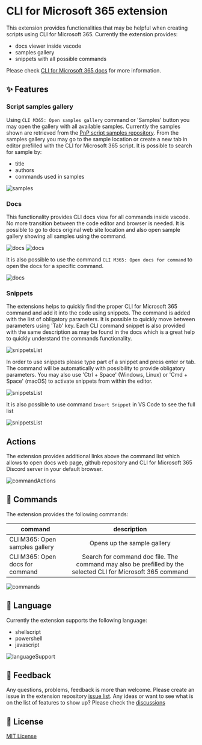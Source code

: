 # CLI for Microsoft 365 extension

This extension provides functionalities that may be helpful when creating scripts using CLI for Microsoft 365. Currently the extension provides:

- docs viewer inside vscode
- samples gallery
- snippets with all possible commands

Please check [CLI for Microsoft 365 docs](https://pnp.github.io/cli-microsoft365/) for more information.

## ✨ Features

### Script samples gallery

Using `CLI M365: Open samples gallery` command or 'Samples' button you may open the gallery with all available samples. Currently the samples shown are retrieved from the [PnP script samples repository](https://github.com/pnp/script-samples). From the samples gallery you may go to the sample location or create a new tab in editor prefilled with the CLI for Microsoft 365 script. It is possible to search for sample by:

- title
- authors
- commands used in samples

![samples](/assets/images/samples.gif)

### Docs

This functionality provides CLI docs view for all commands inside vscode. No more transition between the code editor and browser is needed. It is possible to go to docs original web site location and also open sample gallery showing all samples using the command.

![docs](/assets/images/howDocsWork.gif)
![docs](/assets/images/docsSearch.gif)

It is also possible to use the command `CLI M365: Open docs for command` to open the docs for a specific command.

![docs](/assets/images/docsCommand.gif)

### Snippets

The extensions helps to quickly find the proper CLI for Microsoft 365 command and add it into the code using snippets. The command is added with the list of obligatory parameters. It is possible to quickly move between parameters using 'Tab' key. Each CLI command snippet is also provided with the same description as may be found in the docs which is a great help to quickly understand the commands functionality.

![snippetsList](/assets/images/snippets.gif)

In order to use snippets please type part of a snippet and press enter or tab. The command will be automatically with possibility to provide obligatory parameters. You may also use 'Ctrl + Space' (Windows, Linux) or 'Cmd + Space' (macOS) to activate snippets from within the editor.

![snippetsList](/assets/images/snippetsList.png)

It is also possible to use command `Insert Snippet` in VS Code to see the full list

![snippetsList](/assets/images/listOfCommandsFromToolbar.png)

## Actions

The extension provides additional links above the command list which allows to open docs web page, github repository and CLI for Microsoft 365 Discord server in your default browser.

![commandActions](/assets/images/CommandActions.png)

## 🤖 Commands

The extension provides the following commands:

| command   |      description      |
|----------|:-------------:|
| CLI M365: Open samples gallery |  Opens up the sample gallery |
| CLI M365: Open docs for command |    Search for command doc file. The command may also be prefilled by the selected CLI for Microsoft 365 command   |

![commands](/assets/images/commands.png)

## 📑 Language

Currently the extension supports the following language:

- shellscript
- powershell
- javascript

![languageSupport](/assets/images/languageSupport.png)

## 💬 Feedback

Any questions, problems, feedback is more than welcome. Please create an issue in the extension repository [issue list](https://github.com/Adam-it/cli-for-microsoft-365-extension/issues).
Any ideas or want to see what is on the list of features to show up? Please check the [discussions](https://github.com/Adam-it/cli-for-microsoft-365-extension/discussions)

## 🔑 License

[MIT License](https://github.com/Adam-it/cli-for-microsoft-365-extension/blob/main/LICENSE.md)
